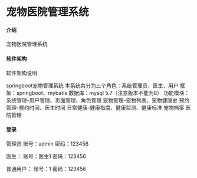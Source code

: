 # 宠物医院管理系统

#### 介绍
宠物医院管理系统

#### 软件架构
软件架构说明

springboot宠物管理系统
本系统共分为三个角色：系统管理员、医生、用户
框架：springboot、mybatis
数据库：mysql 5.7（注意版本不能为8）
功能模块：系统管理-用户管理、页面管理、角色管理
宠物管理-宠物列表、宠物健康史
预约管理-预约时间、医生时间
日常健康-健康指南、健康监测、健康标准
宠物档案
医院管理


#### 登录
管理员 
账号：admin 密码：123456

医生：
账号：医生1  密码：123456

普通用户：
账号：1 密码：123456
